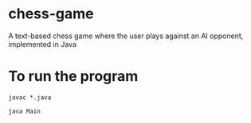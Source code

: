 # chess-game
A text-based chess game where the user plays against an AI opponent, implemented in Java

# To run the program
``javac *.java``

``java Main``
